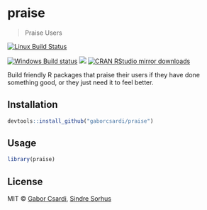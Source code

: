 


# praise

> Praise Users

[![Linux Build Status](https://travis-ci.org/gaborcsardi/praise.svg?branch=master)](https://travis-ci.org/gaborcsardi/praise)

[![Windows Build status](https://ci.appveyor.com/api/projects/status/github/gaborcsardi/praise?svg=true)](https://ci.appveyor.com/project/gaborcsardi/praise)
[![](http://www.r-pkg.org/badges/version/praise)](http://www.r-pkg.org/pkg/praise)
[![CRAN RStudio mirror downloads](http://cranlogs.r-pkg.org/badges/praise)](http://www.r-pkg.org/pkg/praise)


Build friendly R packages that praise their users if they have
done something good, or they just need it to feel better.

## Installation


```r
devtools::install_github("gaborcsardi/praise")
```

## Usage


```r
library(praise)
```

## License

MIT © [Gabor Csardi](https://github.com/gaborcsardi), [Sindre Sorhus](http://sindresorhus.com)
